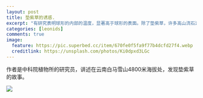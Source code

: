 ```yaml
---
layout: post
title: 垫紫草的诱惑.
excerpt: "有研究表明球形的内部的温度，显著高于球形的表面。除了垫紫草，许多高山流石滩的植物如雪灵芝（Arenaria）、葶苈（Draba）和点地梅(Androsace)等都采用这种方式抵御高寒恶劣的生存环境。"
categories: [leonids]
comments: true
image:
  feature: https://pic.superbed.cc/item/670fe0f5fa9f77b4dcfd27f4.webp
  creditlink: https://unsplash.com/photos/Ki0dpxd3LGc
---
```


作者是中科院植物所的研究员，讲述在云南白马雪山4800米海拔处，发现垫紫草的故事。

![](https://pic.superbed.cc/item/670fe0f5fa9f77b4dcfd27f4.webp)


